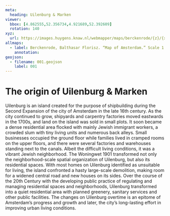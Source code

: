 ```yaml
---
meta:
  heading: Uilenburg & Marken
viewer:
  bbox: [4.862555,52.356734,4.921689,52.392609]
  rotation: 140
xyz:
  url: https://images.huygens.knaw.nl/webmapper/maps/berckenrode/{z}/{x}/{y}.png
allmaps:
  - label: Berckenrode, Balthasar Florisz. “Map of Amsterdam.” Scale 1:1,950. Stadsarchief Amsterdam. Published by Philips Molenvliet, 1625. Orientation; south-southwest above. The map demonstrates that the shipbuilding industry populated the islands of Uilenburg and Marken. 
    annotation: 
geojson:
  - filename: 001.geojson
    label: 001
---
```

# The origin of Uilenburg & Marken
Uilenburg is an island created for the purpose of shipbuilding during the Second Expansion of the city of Amsterdam in the late 16th century. As the city continued to grow, shipyards and carpentry factories moved eastwards in the 1700s, and land on the island was sold in small plots. It soon became a dense residential area flocked with mainly Jewish immigrant workers, a crowded slum with tiny living units and numerous back alleys. Small businesses occupied the ground floor while families lived in cramped rooms on the upper floors, and there were several factories and warehouses standing next to the canals. Albeit the difficult living conditions, it was a vibrant Jewish neighborhood. The Woningwet 1901 transformed not only the neighborhood-scale spatial organization of Uilenburg, but also its residential spaces. With most homes on Uilenburg identified as unsuitable for living, the island confronted a hasty large-scale demolition, making room for a widened central road and new houses on its sides. Over the course of the 20th Century with the developing public practice of regulating and managing residential spaces and neighborhoods, Uilenburg transformed into a quiet residential area with planned greenery, sanitary services and other public facilities. The changes on Uilenburg overtime is an epitome of Amsterdam’s progress and growth and later, the city’s long-lasting effort in improving urban living conditions. 